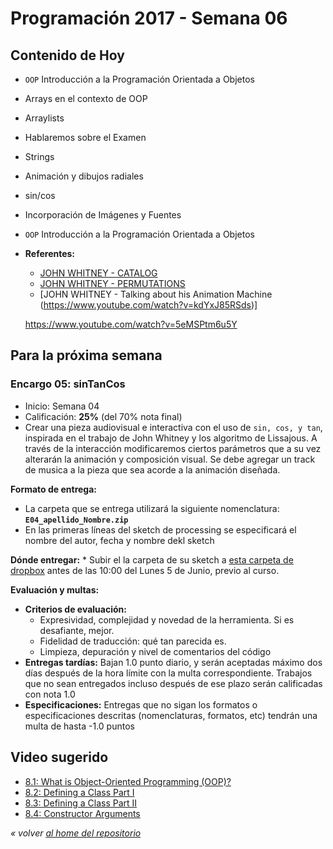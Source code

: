 # Programación 2017 - Semana 06
## Contenido de Hoy
* `OOP` Introducción a la Programación Orientada a Objetos
* Arrays en el contexto de OOP
* Arraylists
* Hablaremos sobre el Examen
* Strings

* Animación y dibujos radiales
* sin/cos
* Incorporación de Imágenes y Fuentes
* `OOP` Introducción a la Programación Orientada a Objetos

* **Referentes:**
  * [JOHN WHITNEY - CATALOG](https://www.youtube.com/watch?v=TbV7loKp69s)
  * [JOHN WHITNEY - PERMUTATIONS ](https://www.youtube.com/watch?v=kdYxJ85RSds)
  * [JOHN WHITNEY - Talking about his Animation Machine (https://www.youtube.com/watch?v=kdYxJ85RSds)]


  https://www.youtube.com/watch?v=5eMSPtm6u5Y


## Para la próxima semana
### Encargo 05: sinTanCos
  * Inicio: Semana 04
  * Calificación: **25%** (del 70% nota final)
  * Crear una pieza audiovisual e interactiva con el uso de `sin, cos, y tan`, inspirada en el trabajo de John Whitney y los algoritmo de Lissajous. A través de la interacción modificaremos ciertos parámetros que a su vez alterarán la animación y composición visual.
  Se debe agregar un track de musica a la pieza que sea acorde a la animación diseñada.

  **Formato de entrega:**
  * La carpeta que se entrega utilizará la siguiente nomenclatura: **`E04_apellido_Nombre.zip`**
  * En las primeras líneas del sketch de processing se especificará el nombre del autor, fecha y nombre dekl sketch

  **Dónde entregar:**
    * Subir el la carpeta de su sketch a [esta carpeta de dropbox](https://www.dropbox.com/request/DzD9Hs8ScWzIFVzJfbT5) antes de las 10:00 del Lunes 5 de Junio, previo al curso.


  **Evaluación y multas:**
  * **Criterios de evaluación:**
  	* Expresividad, complejidad y novedad de la herramienta. Si es desafiante, mejor.
  	* Fidelidad de traducción: qué tan parecida es.
  	* Limpieza, depuración y nivel de comentarios del código
  * **Entregas tardías:**
  Bajan 1.0 punto diario, y serán aceptadas máximo dos días después de la hora límite con la multa correspondiente. Trabajos que no sean entregados incluso después de ese plazo serán calificadas con nota 1.0
  * **Especificaciones:**
  Entregas que no sigan los formatos o especificaciones descritas (nomenclaturas, formatos, etc) tendrán una multa de hasta -1.0 puntos




## Video sugerido
* [8.1: What is Object-Oriented Programming (OOP)?](https://www.youtube.com/watch?v=YcbcfkLzgvs)
* [8.2: Defining a Class Part I](https://www.youtube.com/watch?v=lmgcMPRa1qw)
* [8.3: Defining a Class Part II](https://www.youtube.com/watch?v=XwfOVFelLoo)
* [8.4: Constructor Arguments](https://www.youtube.com/watch?v=NrwaKOsplZk)


*« volver [al home del repositorio](https://github.com/Franzel/UDD_Programacion_2017_1sem)*
